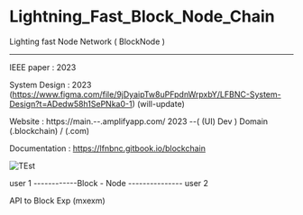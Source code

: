 # Lightning_Fast_Block_Node_Chain
 Lighting fast Node Network ( BlockNode )
 
_____________________________________


IEEE paper :  2023

System Design :  2023 (https://www.figma.com/file/9jDyaipTw8uPFpdnWrpxbY/LFBNC-System-Design?t=ADedw58h1SePNka0-1)  (will-update)
  

Website : https://main.--.amplifyapp.com/  2023 --( (UI) Dev ) Domain  (.blockchain) / (.com) 

Documentation :  https://lfnbnc.gitbook.io/blockchain

![TEst](https://user-images.githubusercontent.com/68709126/234665997-29457a24-11e2-4c04-9a2a-a2383876625d.png)





user 1 ------------Block  -  Node --------------- user 2
 

API to Block Exp (mxexm)
 
